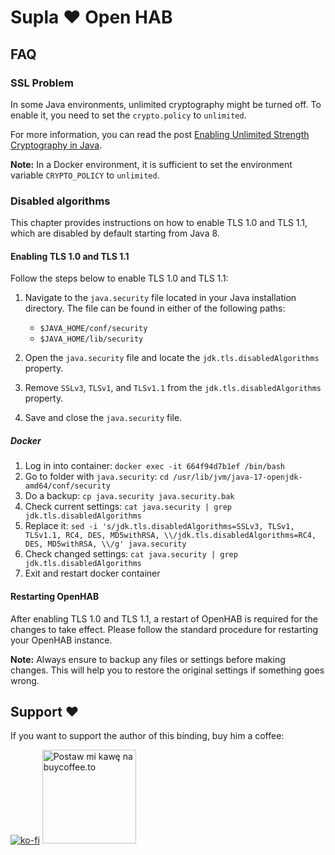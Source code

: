 # Supla ❤️ Open HAB

## FAQ

### SSL Problem

In some Java environments, unlimited cryptography might be turned off. To enable it, you need to set the `crypto.policy` to `unlimited`.

For more information, you can read the post [Enabling Unlimited Strength Cryptography in Java](https://www.baeldung.com/jce-enable-unlimited-strength).

**Note:** In a Docker environment, it is sufficient to set the environment variable `CRYPTO_POLICY` to `unlimited`.


### Disabled algorithms

This chapter provides instructions on how to enable TLS 1.0 and TLS 1.1, which are disabled by default starting from Java 8.

#### Enabling TLS 1.0 and TLS 1.1

Follow the steps below to enable TLS 1.0 and TLS 1.1:

1. Navigate to the `java.security` file located in your Java installation directory. The file can be found in either of the following paths:
	- `$JAVA_HOME/conf/security`
	- `$JAVA_HOME/lib/security`

2. Open the `java.security` file and locate the `jdk.tls.disabledAlgorithms` property.

3. Remove `SSLv3`, `TLSv1`, and `TLSv1.1` from the `jdk.tls.disabledAlgorithms` property.

4. Save and close the `java.security` file.

##### Docker

1. Log in into container: `docker exec -it 664f94d7b1ef /bin/bash`
2. Go to folder with `java.security`: `cd /usr/lib/jvm/java-17-openjdk-amd64/conf/security`
3. Do a backup: `cp java.security java.security.bak`
4. Check current settings: `cat java.security | grep jdk.tls.disabledAlgorithms`
5. Replace it: `sed -i 's/jdk.tls.disabledAlgorithms=SSLv3, TLSv1, TLSv1.1, RC4, DES, MD5withRSA, \\/jdk.tls.disabledAlgorithms=RC4, DES, MD5withRSA, \\/g' java.security`
6. Check changed settings: `cat java.security | grep jdk.tls.disabledAlgorithms`
7. Exit and restart docker container

#### Restarting OpenHAB

After enabling TLS 1.0 and TLS 1.1, a restart of OpenHAB is required for the changes to take effect. Please follow the standard procedure for restarting your OpenHAB instance.

**Note:** Always ensure to backup any files or settings before making changes. This will help you to restore the original settings if something goes wrong.

## Support ❤️

If you want to support the author of this binding, buy him a coffee:

[![ko-fi](https://ko-fi.com/img/githubbutton_sm.svg)](https://ko-fi.com/S6S8UBWWY) <a href="https://buycoffee.to/magx2" target="_blank"><img src="https://buycoffee.to/btn/buycoffeeto-btn-primary.svg" alt="Postaw mi kawę na buycoffee.to" width="150"></a>
